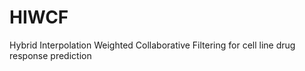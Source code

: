 # HIWCF
Hybrid Interpolation Weighted Collaborative Filtering for cell line drug response prediction
